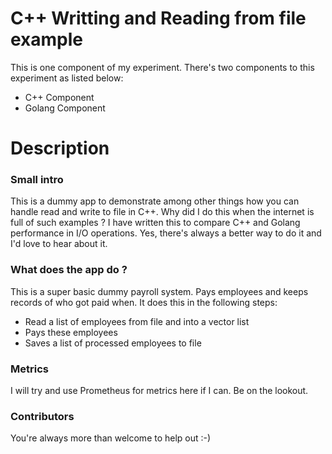 # C++ Writting and Reading from file example
This is one component of my experiment. There's two components to this experiment as listed below:
  - C++ Component
  - Golang Component

# Description
### Small intro
This is a dummy app to demonstrate among other things how you can handle read and write to file in C++. Why did I do this when the internet is full of such examples ? I have written this to compare C++ and Golang performance in I/O operations.  Yes, there's always a better way to do it and I'd love to hear about it.

### What does the app do ? 
This is a super basic dummy payroll system. Pays employees and keeps records of who got paid when. It does this in the following steps:
  - Read a list of employees from file and into a vector list
  - Pays these employees
  - Saves a list of processed employees to file

### Metrics
I will try and use Prometheus for metrics here if I can. Be on the lookout.


### Contributors 
You're always more than welcome to help out :-)
